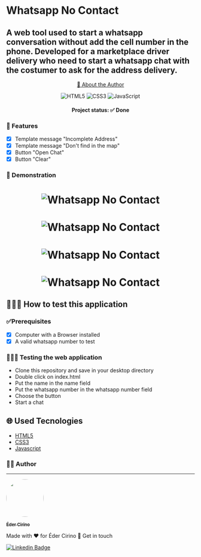 # Whatsapp No Contact

## A web tool used to start a whatsapp conversation without add the cell number in the phone. Developed for a marketplace driver delivery who need to start a whatsapp chat with the costumer to ask for the address delivery.

<p align="center">
    <a href="#author"> 🔎	About the Author</a>
</p>

<div align="center">
<p>

![HTML5](https://img.shields.io/badge/html5-%23E34F26.svg?style=for-the-badge&logo=html5&logoColor=white)
![CSS3](https://img.shields.io/badge/css3-%231572B6.svg?style=for-the-badge&logo=css3&logoColor=white)
![JavaScript](https://img.shields.io/badge/javascript-%23323330.svg?style=for-the-badge&logo=javascript&logoColor=%23F7DF1E)

</p>
</div>

<h4 align="center">
Project status: ✅ Done
</h4>

### 📝 Features

- [x] Template message "Incomplete Address"
- [x] Template message "Don't find in the map"
- [x] Button "Open Chat"
- [x] Button "Clear"

### 🧐 Demonstration

<h1 align=center>
<img alt="Whatsapp No Contact" title="main page" src="./screenshots/mainPage.jpeg"
</h1>

<h1 align=center>
<img alt="Whatsapp No Contact" title="main page" src="./screenshots/incompleteAdress.jpeg"
</h1>

<h1 align=center>
<img alt="Whatsapp No Contact" title="main page" src="./screenshots/dontFindInTheMap.jpeg"
</h1>

<h1 align=center>
<img alt="Whatsapp No Contact" title="main page" src="./screenshots/openChat.jpeg"
</h1>

## 👩🏻‍💻 How to test this application

### ✅Prerequisites

- [x] Computer with a Browser installed
- [x] A valid whatsapp number to test

### 👨🏻‍💻 Testing the web application

- Clone this repository and save in your desktop directory
- Double click on index.html
- Put the name in the name field
- Put the whatsapp number in the whatsapp number field
- Choose the button
- Start a chat

## 🌐 Used Tecnologies

- [HTML5](https://developer.mozilla.org/en-US/docs/Web/HTML)
- [CSS3](https://www.w3.org/Style/CSS/Overview.en.html)
- [Javascript](https://developer.mozilla.org/en-US/docs/Web/JavaScript)

### 🙋‍♂️ Author
---

<a href="https://www.linkedin.com/in/edercirino/">
<img style="border-radius: 50%;" src="https://avatars3.githubusercontent.com/u/25642656" width="100px" alt=""/>
<br />

<sub><b>Éder Cirino</b></sub></a>

Made with ❤️ for Éder Cirino 👋 Get in touch


[![Linkedin Badge](https://img.shields.io/badge/-Éder-blue?style=flat-square&logo=Linkedin&logoColor=white&link=https://www.linkedin.com/in/edercirino/)](https://www.linkedin.com/in/edercirino/) 